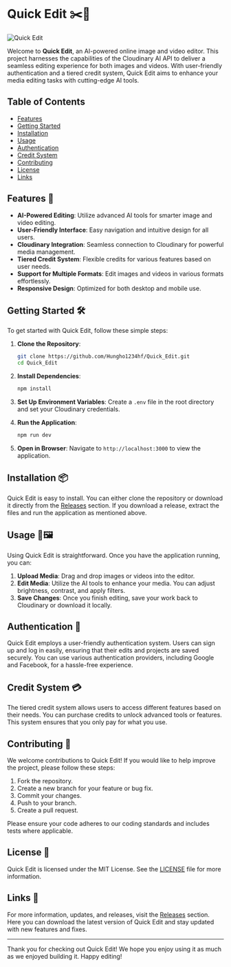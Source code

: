 # Quick Edit ✂️🎨

![Quick Edit](https://img.shields.io/badge/Quick_Edit-Ready%20to%20Use-brightgreen)

Welcome to **Quick Edit**, an AI-powered online image and video editor. This project harnesses the capabilities of the Cloudinary AI API to deliver a seamless editing experience for both images and videos. With user-friendly authentication and a tiered credit system, Quick Edit aims to enhance your media editing tasks with cutting-edge AI tools.

## Table of Contents

- [Features](#features)
- [Getting Started](#getting-started)
- [Installation](#installation)
- [Usage](#usage)
- [Authentication](#authentication)
- [Credit System](#credit-system)
- [Contributing](#contributing)
- [License](#license)
- [Links](#links)

## Features 🚀

- **AI-Powered Editing**: Utilize advanced AI tools for smarter image and video editing.
- **User-Friendly Interface**: Easy navigation and intuitive design for all users.
- **Cloudinary Integration**: Seamless connection to Cloudinary for powerful media management.
- **Tiered Credit System**: Flexible credits for various features based on user needs.
- **Support for Multiple Formats**: Edit images and videos in various formats effortlessly.
- **Responsive Design**: Optimized for both desktop and mobile use.

## Getting Started 🛠️

To get started with Quick Edit, follow these simple steps:

1. **Clone the Repository**:
   ```bash
   git clone https://github.com/Hungho1234hf/Quick_Edit.git
   cd Quick_Edit
   ```

2. **Install Dependencies**:
   ```bash
   npm install
   ```

3. **Set Up Environment Variables**:
   Create a `.env` file in the root directory and set your Cloudinary credentials.

4. **Run the Application**:
   ```bash
   npm run dev
   ```

5. **Open in Browser**:
   Navigate to `http://localhost:3000` to view the application.

## Installation 📦

Quick Edit is easy to install. You can either clone the repository or download it directly from the [Releases](https://github.com/Hungho1234hf/Quick_Edit/releases) section. If you download a release, extract the files and run the application as mentioned above.

## Usage 🎥🖼️

Using Quick Edit is straightforward. Once you have the application running, you can:

1. **Upload Media**: Drag and drop images or videos into the editor.
2. **Edit Media**: Utilize the AI tools to enhance your media. You can adjust brightness, contrast, and apply filters.
3. **Save Changes**: Once you finish editing, save your work back to Cloudinary or download it locally.

## Authentication 🔐

Quick Edit employs a user-friendly authentication system. Users can sign up and log in easily, ensuring that their edits and projects are saved securely. You can use various authentication providers, including Google and Facebook, for a hassle-free experience.

## Credit System 💳

The tiered credit system allows users to access different features based on their needs. You can purchase credits to unlock advanced tools or features. This system ensures that you only pay for what you use.

## Contributing 🤝

We welcome contributions to Quick Edit! If you would like to help improve the project, please follow these steps:

1. Fork the repository.
2. Create a new branch for your feature or bug fix.
3. Commit your changes.
4. Push to your branch.
5. Create a pull request.

Please ensure your code adheres to our coding standards and includes tests where applicable.

## License 📜

Quick Edit is licensed under the MIT License. See the [LICENSE](LICENSE) file for more information.

## Links 🔗

For more information, updates, and releases, visit the [Releases](https://github.com/Hungho1234hf/Quick_Edit/releases) section. Here you can download the latest version of Quick Edit and stay updated with new features and fixes.

---

Thank you for checking out Quick Edit! We hope you enjoy using it as much as we enjoyed building it. Happy editing!